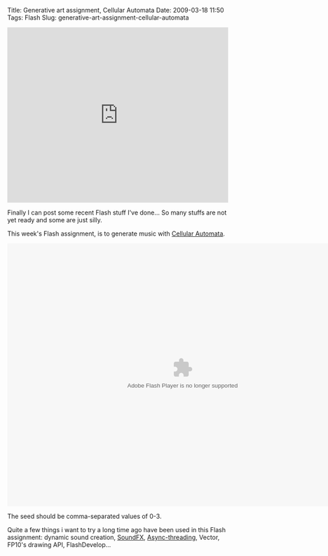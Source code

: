 Title: Generative art assignment, Cellular Automata
Date: 2009-03-18 11:50
Tags: Flash
Slug: generative-art-assignment-cellular-automata

<iframe src="https://www.flickr.com/photos/andy-li/3365645006/in/set-72157615576255590/player/" width="100%" height="400" frameborder="0" allowfullscreen webkitallowfullscreen mozallowfullscreen oallowfullscreen msallowfullscreen></iframe>

Finally I can post some recent Flash stuff I've done... So many stuffs
are not yet ready and some are just silly.

This week's Flash assignment, is to generate music with [Cellular
Automata][].

<object type="application/x-shockwave-flash" data="http://blog.onthewings.net/wp-content/uploads/2009/03/main.swf" width="800" height="600" id="swf0e301" style="visibility: visible;"><param name="wmode" value="opaque"><param name="menu" value="true"><param name="quality" value="high"><param name="bgcolor" value="#FFFFFF"><param name="allowScriptAccess" value="always"><param name="allowFullScreen" value="true"></object>

The seed should be comma-separated values of 0-3.

Quite a few things i want to try a long time ago have been used in this
Flash assignment: dynamic sound creation, [SoundFX][],
[Async-threading][], Vector, FP10's drawing API, FlashDevelop...

  [Cellular Automata]: http://en.wikipedia.org/wiki/Cellular_Automata
  [SoundFX]: http://www.anttikupila.com/flash/soundfx-out-of-the-box-audio-filters-with-actionscript-3/
  [Async-threading]: http://code.google.com/p/async-threading/
